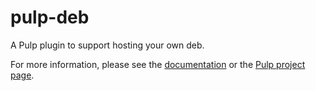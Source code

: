 # pulp-deb

A Pulp plugin to support hosting your own deb.

For more information, please see the [documentation](docs/index.rst) or the [Pulp project page](https://pulpproject.org/).
